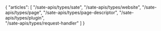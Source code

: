 {
    "articles": [
        "/sate-apis/types/sate",
        "/sate-apis/types/website",
        "/sate-apis/types/page",
        "/sate-apis/types/page-descriptor",
        "/sate-apis/types/plugin",         
        "/sate-apis/types/request-handler"
    ]
}